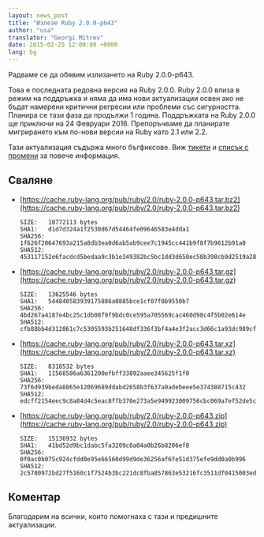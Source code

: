 ```yaml
---
layout: news_post
title: "Излезе Ruby 2.0.0-p643"
author: "usa"
translator: "Georgi Mitrev"
date: 2015-02-25 12:00:00 +0000
lang: bg
---
```


Радваме се да обявим излизането на Ruby 2.0.0-p643.

Това е последната редовна версия на Ruby 2.0.0.
Ruby 2.0.0 влиза в режим на поддръжка и няма да има нови актуализации
освен ако не бъдат намерени критични регресии или проблеми със
сигурността.
Планира се тази фаза да продължи 1 година.
Поддръжката на Ruby 2.0.0 ще приключи на 24 Февруари 2016.
Препоръчваме да планирате мигрирането към по-нови версии на Ruby като 2.1 или 2.2.

Тази актуализация съдържа много бъгфиксове.
Виж [тикети](https://bugs.ruby-lang.org/projects/ruby-200/issues?set_filter=1&amp;status_id=5)
и [списък с промени](http://svn.ruby-lang.org/repos/ruby/tags/v2_0_0_643/ChangeLog)
за повече информация.

## Сваляне

* [https://cache.ruby-lang.org/pub/ruby/2.0/ruby-2.0.0-p643.tar.bz2](https://cache.ruby-lang.org/pub/ruby/2.0/ruby-2.0.0-p643.tar.bz2)

      SIZE:   10772113 bytes
      SHA1:   d1d7d324a1f2530d67d54464fe09646583e4dda1
      SHA256: 1f626f20647693a215a8db3ea0d6ab5ab9cee7c1945cc441b9f8f7b9612b91a0
      SHA512: 453117152e6facdcd5bedaa9c3b1e349382bc5bc1dd3d650ec58b398cb9d2519a2822d05da10bcc5dbbb4f513fc5fef310caa3529d176fa2d453befb28e4d83a

* [https://cache.ruby-lang.org/pub/ruby/2.0/ruby-2.0.0-p643.tar.gz](https://cache.ruby-lang.org/pub/ruby/2.0/ruby-2.0.0-p643.tar.gz)

      SIZE:   13625546 bytes
      SHA1:   544840583939175886a0885bce1cf07f0b9550b7
      SHA256: 4bd267a4187e4bc25c1db08f9f9bdc0ce595a705569cac460d98c4f5b02e614e
      SHA512: cfb88bb4d312861c7c5305593b251648df336f3bf4a4e3f2acc3d66c1a93dc989cf5b60ce9158418ef3fbe4b2e41e7bc86e08942a6624441cfe1297325166b32

* [https://cache.ruby-lang.org/pub/ruby/2.0/ruby-2.0.0-p643.tar.xz](https://cache.ruby-lang.org/pub/ruby/2.0/ruby-2.0.0-p643.tar.xz)

      SIZE:   8318532 bytes
      SHA1:   11568586a6361200efbff33892aaee345625f1f0
      SHA256: 73f6d939beda8865e12069689ddabd2658b3f637a9adebeee5e374388715c432
      SHA512: edcff2154eec9c8a84d4c5eac8ffb370e273a5e949923009756cbc069a7ef52de5c91981bd726ae5043bc2784d8ff5080444bc29d0693abc08ff66a8783a7cbc

* [https://cache.ruby-lang.org/pub/ruby/2.0/ruby-2.0.0-p643.zip](https://cache.ruby-lang.org/pub/ruby/2.0/ruby-2.0.0-p643.zip)

      SIZE:   15136932 bytes
      SHA1:   41bd52d9bc1dabc5fa3209c0a04a0b26b8206ef8
      SHA256: 0f0ac0b075c924cfdd0e95e66560d99d9de36256af6fe51d375efe9dd0a0b996
      SHA512: 2c5780972bd27f5160c1f7524b3bc221dc8fba857863e53216fc3511df0415003ed1d4bc8c49533a34eedab0de72a261e5d4f2cecc251c64be843194ce3efbb6

## Коментар

Благодарим на всички, които помогнаха с тази и предишните актуализации.
